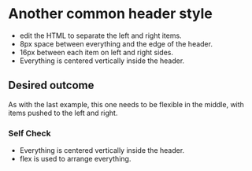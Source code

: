 # Another common header style

- edit the HTML to separate the left and right items.
- 8px space between everything and the edge of the header.
- 16px between each item on left and right sides.
- Everything is centered vertically inside the header.

## Desired outcome
As with the last example, this one needs to be flexible in the middle, with items pushed to the left and right.


### Self Check
- Everything is centered vertically inside the header.
- flex is used to arrange everything.